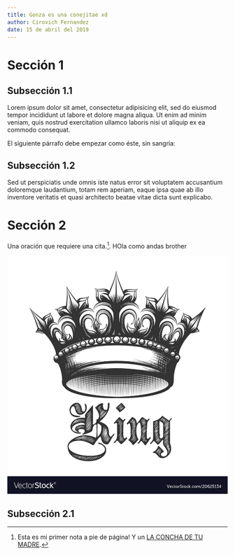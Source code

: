 ```yaml
---
title: Gonza es una conejitae xd
author: Cirovich Fernandez
date: 15 de abril del 2019
---
```


# Sección 1

## Subsección 1.1
Lorem ipsum dolor sit amet, consectetur adipisicing elit, sed do eiusmod tempor incididunt ut labore et dolore magna aliqua. Ut enim ad minim veniam, quis nostrud exercitation ullamco laboris nisi ut aliquip ex ea commodo consequat.

El siguiente párrafo debe empezar como éste, sin sangría:

## Subsección 1.2
Sed ut perspiciatis unde omnis iste natus error sit voluptatem accusantium doloremque laudantium, totam rem aperiam, eaque  ipsa quae ab illo inventore veritatis et quasi architecto beatae vitae dicta sunt explicabo.

# Sección 2

Una oración que requiere una cita.[^pepe]. HOla como andas brother

![La imagen del **King**](tu_imagen.jpg)

## Subsección 2.1



[^pepe]:Esta es mi primer nota a pie de página! Y un [LA CONCHA DE TU MADRE](https://programminghistorian.org/es/lecciones/escritura-sostenible-usando-pandoc-y-markdown).
